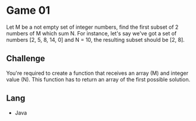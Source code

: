 # Game 01

Let M be a not empty set of integer numbers, find the first subset of 2 numbers of M which sum N. For instance, let's say we've got a set of numbers [2, 5, 8, 14, 0] and N = 10, the resulting subset should be [2, 8].

## Challenge
You're required to create a function that receives an array (M) and integer value (N). This function has to return an array of the first possible solution.

## Lang
- Java
